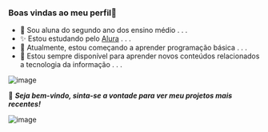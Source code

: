 ### Boas vindas ao meu perfil👋 

- 🍂 Sou aluna do segundo ano dos ensino médio . . .
- ✨ Estou estudando pelo [Alura](https://www.alura.com.br) . . .  
- 🍁 Atualmente, estou começando a aprender programação básica . . .
- 🌼 Estou sempre disponível para aprender novos conteúdos relacionados a tecnologia da informação . . .


![image](https://github.com/kaillaryana/kaillaryana/assets/161544544/207fc051-9016-4b58-99fe-e0d88a497fe4)

💫 ***Seja bem-vindo, sinta-se a vontade para ver meu projetos mais recentes!***

![image](https://media1.tenor.com/m/jvsVBSMabc4AAAAC/rose-cat-give-give-rose-to-cat.gif)
